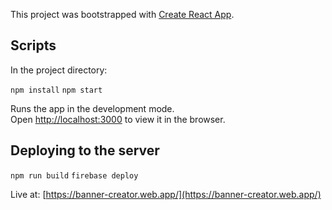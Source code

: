
This project was bootstrapped with [Create React App](https://github.com/facebook/create-react-app).

## Scripts

In the project directory:

`npm install`
`npm start`

Runs the app in the development mode.\
Open [http://localhost:3000](http://localhost:3000) to view it in the browser.

## Deploying to the server

`npm run build`
`firebase deploy`

Live at: [https://banner-creator.web.app/](https://banner-creator.web.app/)
